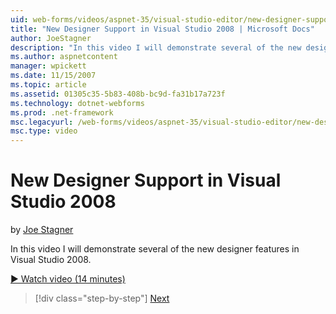 ```yaml
---
uid: web-forms/videos/aspnet-35/visual-studio-editor/new-designer-support-in-visual-studio-2008
title: "New Designer Support in Visual Studio 2008 | Microsoft Docs"
author: JoeStagner
description: "In this video I will demonstrate several of the new designer features in Visual Studio 2008."
ms.author: aspnetcontent
manager: wpickett
ms.date: 11/15/2007
ms.topic: article
ms.assetid: 01305c35-5b83-408b-bc9d-fa31b17a723f
ms.technology: dotnet-webforms
ms.prod: .net-framework
msc.legacyurl: /web-forms/videos/aspnet-35/visual-studio-editor/new-designer-support-in-visual-studio-2008
msc.type: video
---
```

New Designer Support in Visual Studio 2008
====================
by [Joe Stagner](https://github.com/JoeStagner)

In this video I will demonstrate several of the new designer features in Visual Studio 2008.

[&#9654; Watch video (14 minutes)](https://channel9.msdn.com/Blogs/ASP-NET-Site-Videos/new-designer-support-in-visual-studio-2008)

>[!div class="step-by-step"]
[Next](javascript-intellisense-support-in-visual-studio-2008.md)
